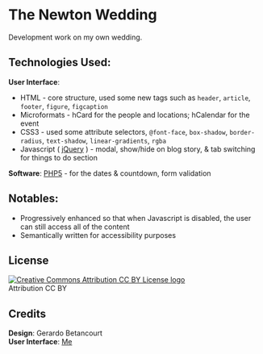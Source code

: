 # The Newton Wedding

Development work on my own wedding.

## Technologies Used:
**User Interface**:<br />

- HTML - core structure, used some new tags such as `header`, `article`, `footer`, `figure`, `figcaption`
- Microformats - hCard for the people and locations; hCalendar for the event
- CSS3 - used some attribute selectors, `@font-face`, `box-shadow`, `border-radius`, `text-shadow`, `linear-gradients`, `rgba`
- Javascript ( [jQuery]("http://jquery.com/") ) - modal, show/hide on blog story, & tab switching for things to do section

**Software**: [PHP5](http://php.net) - for the dates & countdown, form validation

## Notables:
* Progressively enhanced so that when Javascript is disabled, the user can still access all of the content
* Semantically written for accessibility purposes

## License
[![Creative Commons Attribution CC BY License logo](http://i.creativecommons.org/l/by/3.0/88x31.png "Creative Commons Attribution CC BY License")](license.md)<br />
Attribution CC BY

## Credits
**Design**: Gerardo Betancourt<br />
**User Interface**: [Me](http://twitter.com/apermanentwreck)<br />